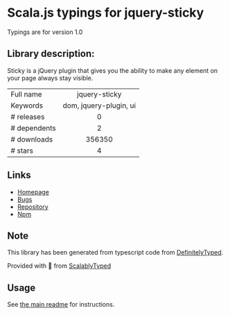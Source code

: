 
# Scala.js typings for jquery-sticky

Typings are for version 1.0

## Library description:
Sticky is a jQuery plugin that gives you the ability to make any element on your page always stay visible.

|                    |                 |
| ------------------ | :-------------: |
| Full name          | jquery-sticky |
| Keywords           | dom, jquery-plugin, ui |
| # releases         | 0 |
| # dependents       | 2 |
| # downloads        | 356350 |
| # stars            | 4 |

## Links
- [Homepage](https://github.com/garand/sticky#readme)
- [Bugs](https://github.com/garand/sticky/issues)
- [Repository](https://github.com/garand/sticky)
- [Npm](https://www.npmjs.com/package/jquery-sticky)
    


## Note
This library has been generated from typescript code from [DefinitelyTyped](https://definitelytyped.org).

Provided with :purple_heart: from [ScalablyTyped](https://github.com/oyvindberg/ScalablyTyped)

## Usage
See [the main readme](../../readme.md) for instructions.



